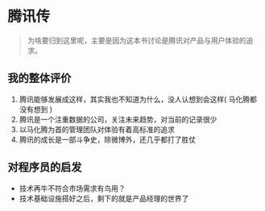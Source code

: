 # 腾讯传
> 为啥要归到这里呢，主要是因为这本书讨论是腾讯对产品与用户体验的追求。

## 我的整体评价
1. 腾讯能够发展成这样，其实我也不知道为什么，没人认想到会这样( 马化腾都没有想到 )
2. 腾讯是一个注重数据的公司，关注未来趋势，对当前的记录很少
3. 以马化腾为首的管理团队对体验有着高标准的追求
4. 腾讯的成长是一部斗争史，除微博外，还几乎都打了胜仗

## 对程序员的启发
* 技术再牛不符合市场需求有鸟用？
* 技术基础设施搭好之后，剩下的就是产品经理的世界了